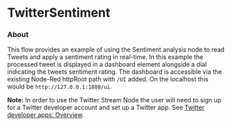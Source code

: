 TwitterSentiment
================

### About

This flow provides an example of using the Sentiment analysis node to read Tweets and apply a sentiment rating in real-time. In this example the processed tweet is displayed in a dashboard element alongside a dial indicating the tweets sentiment rating. The dashboard is accessible via the existing Node-Red httpRoot path with `/UI` added. On the localhost this would be `http://127.0.0.1:1880/ui`.

**Note:** In order to use the Twitter Stream Node the user will need to sign up for a Twitter developer account and set up a Twitter app. See [Twitter developer apps: Overview](https://developer.twitter.com/en/docs/basics/apps/overview).
